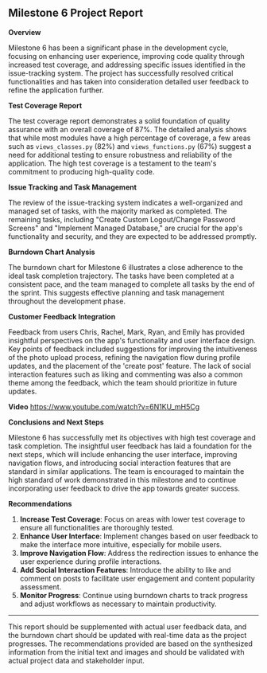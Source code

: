 ## Milestone 6 Project Report

**Overview**

Milestone 6 has been a significant phase in the development cycle, focusing on enhancing user experience, improving code quality through increased test coverage, and addressing specific issues identified in the issue-tracking system. The project has successfully resolved critical functionalities and has taken into consideration detailed user feedback to refine the application further.

**Test Coverage Report**

The test coverage report demonstrates a solid foundation of quality assurance with an overall coverage of 87%. The detailed analysis shows that while most modules have a high percentage of coverage, a few areas such as `views_classes.py` (82%) and `views_functions.py` (67%) suggest a need for additional testing to ensure robustness and reliability of the application. The high test coverage is a testament to the team's commitment to producing high-quality code.

**Issue Tracking and Task Management**

The review of the issue-tracking system indicates a well-organized and managed set of tasks, with the majority marked as completed. The remaining tasks, including "Create Custom Logout/Change Password Screens" and "Implement Managed Database," are crucial for the app's functionality and security, and they are expected to be addressed promptly.

**Burndown Chart Analysis**

The burndown chart for Milestone 6 illustrates a close adherence to the ideal task completion trajectory. The tasks have been completed at a consistent pace, and the team managed to complete all tasks by the end of the sprint. This suggests effective planning and task management throughout the development phase.

**Customer Feedback Integration**

Feedback from users Chris, Rachel, Mark, Ryan, and Emily has provided insightful perspectives on the app's functionality and user interface design. Key points of feedback included suggestions for improving the intuitiveness of the photo upload process, refining the navigation flow during profile updates, and the placement of the 'create post' feature. The lack of social interaction features such as liking and commenting was also a common theme among the feedback, which the team should prioritize in future updates.

**Video**
https://www.youtube.com/watch?v=6N1KU_mH5Cg

**Conclusions and Next Steps**

Milestone 6 has successfully met its objectives with high test coverage and task completion. The insightful user feedback has laid a foundation for the next steps, which will include enhancing the user interface, improving navigation flows, and introducing social interaction features that are standard in similar applications. The team is encouraged to maintain the high standard of work demonstrated in this milestone and to continue incorporating user feedback to drive the app towards greater success.

**Recommendations**

1. **Increase Test Coverage**: Focus on areas with lower test coverage to ensure all functionalities are thoroughly tested.
2. **Enhance User Interface**: Implement changes based on user feedback to make the interface more intuitive, especially for mobile users.
3. **Improve Navigation Flow**: Address the redirection issues to enhance the user experience during profile interactions.
4. **Add Social Interaction Features**: Introduce the ability to like and comment on posts to facilitate user engagement and content popularity assessment.
5. **Monitor Progress**: Continue using burndown charts to track progress and adjust workflows as necessary to maintain productivity.

---

This report should be supplemented with actual user feedback data, and the burndown chart should be updated with real-time data as the project progresses. The recommendations provided are based on the synthesized information from the initial text and images and should be validated with actual project data and stakeholder input.
